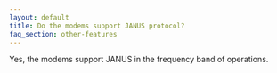 ```yaml
---
layout: default
title: Do the modems support JANUS protocol?
faq_section: other-features
---
```


Yes, the modems support JANUS in the frequency band of operations.